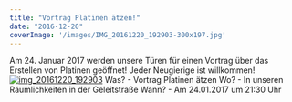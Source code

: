 ```yaml
---
title: "Vortrag Platinen ätzen!"
date: "2016-12-20"
coverImage: '/images/IMG_20161220_192903-300x197.jpg'
---
```


Am 24. Januar 2017 werden unsere Türen für einen Vortrag über das Erstellen von Platinen geöffnet! Jeder Neugierige ist willkommen! [![img_20161220_192903](../images/IMG_20161220_192903-300x197.jpg)](https://hackzogtum-coburg.de/wp-content/uploads/2016/12/IMG_20161220_192903.jpg) Was? - Vortrag Platinen ätzen Wo? - In unseren Räumlichkeiten in der Geleitstraße Wann? - Am 24.01.2017 um 21:30 Uhr
